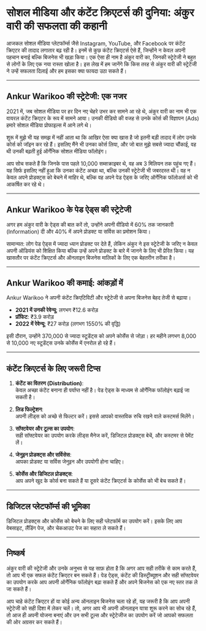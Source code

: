 # सोशल मीडिया और कंटेंट क्रिएटर्स की दुनिया: अंकुर वारी की सफलता की कहानी

आजकल सोशल मीडिया प्लेटफॉर्म्स जैसे Instagram, YouTube, और Facebook पर कंटेंट क्रिएटर की तादाद लगातार बढ़ रही है। इनमें से कुछ कंटेंट क्रिएटर्स ऐसे हैं, जिन्होंने न केवल अपनी पहचान बनाई बल्कि बिजनेस भी खड़ा किया। एक ऐसा ही नाम है अंकुर वारी का, जिनकी स्ट्रेटेजी ने बहुत से लोगों के लिए एक नया रास्ता खोला है। इस लेख में हम जानेंगे कि किस तरह से अंकुर वारी की स्ट्रेटेजी ने उन्हें सफलता दिलाई और हम इसका क्या फायदा उठा सकते हैं।

---

## Ankur Warikoo की स्ट्रेटेजी: एक नजर

2021 में, जब सोशल मीडिया पर हर दिन नए चेहरे उभर कर सामने आ रहे थे, अंकुर वारी का नाम भी एक वायरल कंटेंट क्रिएटर के रूप में सामने आया। उनकी वीडियो की वजह से उनके कोर्स की विज्ञापन (Ads) हमारे सोशल मीडिया प्रोफाइल्स में आने लगे थे। 

शुरू में मुझे भी यह समझ में नहीं आता था कि आखिर ऐसा क्या खास है जो इतनी बड़ी तादाद में लोग उनके कोर्स को जॉइन कर रहे हैं। इसलिए मैंने भी उनका कोर्स लिया, और जो बात मुझे सबसे ज्यादा चौंकाई, वह थी उनकी बढ़ती हुई ऑर्गेनिक सोशल मीडिया फॉलोइंग।

आप सोच सकते हैं कि जिनके पास पहले 10,000 सब्सक्राइबर थे, वह अब 3 मिलियन तक पहुंच गए हैं। यह सिर्फ इसलिए नहीं हुआ कि उनका कंटेंट अच्छा था, बल्कि उनकी स्ट्रेटेजी भी जबरदस्त थी। वह न केवल अपने प्रोडक्ट्स को बेचने में माहिर थे, बल्कि वह अपने पेड ऐड्स के जरिए ऑर्गेनिक फॉलोअर्स को भी आकर्षित कर रहे थे। 

---

## Ankur Warikoo के पेड ऐड्स की स्ट्रेटेजी

अगर हम अंकुर वारी के ऐड्स की बात करें तो, उन्होंने अपनी वीडियो में 60% तक जानकारी (Information) दी और 40% में अपने प्रोडक्ट या सर्विस का प्रमोशन किया। 

सामान्यत: लोग पेड ऐड्स में ज्यादा ध्यान प्रोडक्ट पर देते हैं, लेकिन अंकुर ने इस स्ट्रेटेजी के जरिए न केवल अपनी ऑडियंस को शिक्षित किया बल्कि उन्हें अपने प्रोडक्ट के बारे में जानने के लिए भी प्रेरित किया। यह खासतौर पर कंटेंट क्रिएटर्स और ऑनलाइन बिजनेस मालिकों के लिए एक बेहतरीन तरीका है।

---

## Ankur Warikoo की कमाई: आंकड़ों में

Ankur Warikoo ने अपनी कंटेंट क्रिएटिविटी और स्ट्रेटेजी से अपना बिजनेस बेहद तेजी से बढ़ाया। 

- **2021 में उनकी रेवेन्यू**: लगभग ₹12.6 करोड़  
- **प्रॉफिट**: ₹3.9 करोड़  
- **2022 में रेवेन्यू**: ₹27 करोड़ (लगभग 1550% की वृद्धि)  

इसी दौरान, उन्होंने 370,000 से ज्यादा स्टूडेंट्स को अपने कोर्सेस से जोड़ा। हर महीने लगभग 8,000 से 10,000 नए स्टूडेंट्स उनके कोर्सेस में एनरोल हो रहे हैं। 

---

## कंटेंट क्रिएटर्स के लिए जरूरी टिप्स

1. **कंटेंट का वितरण (Distribution)**:  
   केवल अच्छा कंटेंट बनाना ही पर्याप्त नहीं है। पेड ऐड्स के माध्यम से ऑर्गेनिक फॉलोइंग बढ़ाई जा सकती है।

2. **लिड फिल्ट्रेशन**:  
   अपनी लीड्स को अच्छे से फिल्टर करें। इससे आपको वास्तविक रुचि रखने वाले कस्टमर्स मिलेंगे।

3. **सॉफ्टवेयर और टूल्स का उपयोग**:  
   सही सॉफ्टवेयर का उपयोग करके लीड्स मैनेज करें, डिजिटल प्रोडक्ट्स बेचें, और कस्टमर से पेमेंट लें।

4. **जेनुइन प्रोडक्ट्स और सर्विसेस**:  
   आपका प्रोडक्ट या सर्विस जेनुइन और उपयोगी होना चाहिए। 

5. **कोर्सेस और डिजिटल प्रोडक्ट्स**:  
   आप अपने खुद के कोर्स बना सकते हैं या दूसरे कंटेंट क्रिएटर्स के कोर्सेस को भी बेच सकते हैं।

---

## डिजिटल प्लेटफॉर्म्स की भूमिका

डिजिटल प्रोडक्ट्स और कोर्सेस को बेचने के लिए सही प्लेटफॉर्म का उपयोग करें। इसके लिए आप वेबसाइट, लैंडिंग पेज, और चेकआउट पेज का सहारा ले सकते हैं। 

---

## निष्कर्ष

अंकुर वारी की स्ट्रेटेजी और उनके अनुभव से यह साफ़ होता है कि अगर आप सही तरीके से काम करते हैं, तो आप भी एक सफल कंटेंट क्रिएटर बन सकते हैं। पेड ऐड्स, कंटेंट की डिस्ट्रीब्यूशन और सही सॉफ्टवेयर का उपयोग करके आप अपनी ऑर्गेनिक फॉलोइंग बढ़ा सकते हैं और अपने बिजनेस को एक नए स्तर तक ले जा सकते हैं।

आप चाहे कंटेंट क्रिएटर हों या कोई अन्य ऑनलाइन बिजनेस चला रहे हों, यह जरूरी है कि आप अपनी स्ट्रेटेजी को सही दिशा में लेकर चलें। तो, अगर आप भी अपनी ऑनलाइन यात्रा शुरू करने का सोच रहे हैं, तो आज ही अपनी योजना बनाएं और उन सभी टूल्स और स्ट्रेटेजीज का उपयोग करें जो आपको सफलता की ओर अग्रसर कर सकते हैं।
